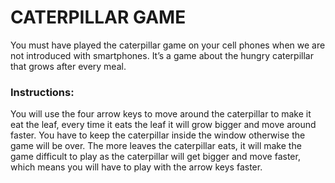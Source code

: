 # CATERPILLAR GAME

You must have played the caterpillar game on your cell phones when we are not introduced with smartphones. It’s a game about the hungry caterpillar that grows after every meal.

### Instructions: 
You will use the four arrow keys to move around the caterpillar to make it eat the leaf, every time it eats the leaf it will grow bigger and move around faster. You have to keep the caterpillar inside the window otherwise the game will be over. The more leaves the caterpillar eats, it will make the game difficult to play as the caterpillar will get bigger and move faster, which means you will have to play with the arrow keys faster.

